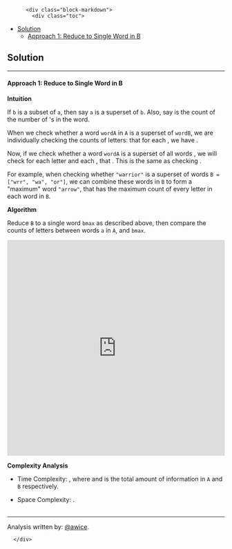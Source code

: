 <div class="article-body">
        
          <div class="block-markdown">
            <div class="toc">
<ul>
<li><a href="#solution">Solution</a><ul>
<li><a href="#approach-1-reduce-to-single-word-in-b">Approach 1: Reduce to Single Word in B</a></li>
</ul>
</li>
</ul>
</div>
<h2 id="solution">Solution</h2>
<hr>
<h4 id="approach-1-reduce-to-single-word-in-b">Approach 1: Reduce to Single Word in B</h4>
<p><strong>Intuition</strong></p>
<p>If <code>b</code> is a subset of <code>a</code>, then say <code>a</code> is a superset of <code>b</code>.  Also, say <script type="math/tex; mode=display">N_{\text{"a"}}(\text{word})</script> is the count of the number of <script type="math/tex; mode=display">\text{"a"}</script>'s in the word.</p>
<p>When we check whether a word <code>wordA</code> in <code>A</code> is a superset of <code>wordB</code>, we are individually checking the counts of letters: that for each <script type="math/tex; mode=display">\text{letter}</script>, we have <script type="math/tex; mode=display">N_{\text{letter}}(\text{wordA}) \geq N_{\text{letter}}(\text{wordB})</script>.</p>
<p>Now, if we check whether a word <code>wordA</code> is a superset of all words <script type="math/tex; mode=display">\text{wordB}_i</script>, we will check for each letter and each <script type="math/tex; mode=display">i</script>, that <script type="math/tex; mode=display">N_{\text{letter}}(\text{wordA}) \geq N_{\text{letter}}(\text{wordB}_i)</script>.  This is the same as checking <script type="math/tex; mode=display">N_{\text{letter}}(\text{wordA}) \geq \max\limits_i(N_{\text{letter}}(\text{wordB}_i))</script>.</p>
<p>For example, when checking whether <code>"warrior"</code> is a superset of words <code>B = ["wrr", "wa", "or"]</code>,  we can combine these words in <code>B</code> to form a "maximum" word <code>"arrow"</code>, that has the maximum count of every letter in each word in <code>B</code>.</p>
<p><strong>Algorithm</strong></p>
<p>Reduce <code>B</code> to a single word <code>bmax</code> as described above, then compare the counts of letters between words <code>a</code> in <code>A</code>, and <code>bmax</code>.</p>
<iframe src="https://leetcode.com/playground/arU2pN5v/shared" frameborder="0" width="100%" height="500" name="arU2pN5v"></iframe>

<p><strong>Complexity Analysis</strong></p>
<ul>
<li>
<p>Time Complexity:  <script type="math/tex; mode=display">O(\mathcal{A} + \mathcal{B})</script>, where <script type="math/tex; mode=display">\mathcal{A}</script> and <script type="math/tex; mode=display">\mathcal{B}</script> is the total amount of information in <code>A</code> and <code>B</code> respectively.</p>
</li>
<li>
<p>Space Complexity:  <script type="math/tex; mode=display">O(A\text{.length} + B\text{.length})</script>.
<br>
<br></p>
</li>
</ul>
<hr>
<p>Analysis written by: <a href="https://leetcode.com/awice">@awice</a>.</p>
          </div>
        
      </div>